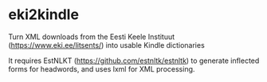 # eki2kindle
Turn XML downloads from the Eesti Keele Instituut (https://www.eki.ee/litsents/) into usable Kindle dictionaries

It requires EstNLKT (https://github.com/estnltk/estnltk) to generate inflected forms for headwords, and uses lxml for XML processing. 
